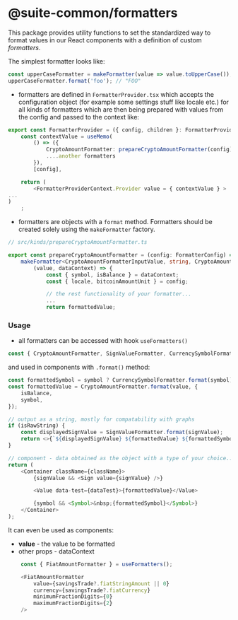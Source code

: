 # @suite-common/formatters

This package provides utility functions to set the standardized way to format values in our React components with a definition of custom _formatters_.

The simplest formatter looks like:

```typescript
const upperCaseFormatter = makeFormatter(value => value.toUpperCase());
upperCaseFormatter.format('foo'); // "FOO"
```

-   formatters are defined in `FormatterProvider.tsx` which accepts the configuration object (for example some settings stuff like locale etc.) for all kinds of formatters which are then being prepared with values from the config and passed to the context like:

```typescript
export const FormatterProvider = ({ config, children }: FormatterProviderProps) => {
    const contextValue = useMemo(
        () => ({
            CryptoAmountFormatter: prepareCryptoAmountFormatter(config),
            ....another formatters
        }),
        [config],

    return (
        <FormatterProviderContext.Provider value = { contextValue } >
...
)
    ;
```

-   formatters are objects with a `format` method. Formatters should be created solely using the `makeFormatter` factory.

```typescript
// src/kinds/prepareCryptoAmountFormatter.ts

export const prepareCryptoAmountFormatter = (config: FormatterConfig) =>
    makeFormatter<CryptoAmountFormatterInputValue, string, CryptoAmountFormatterDataContext>(
        (value, dataContext) => {
            const { symbol, isBalance } = dataContext;
            const { locale, bitcoinAmountUnit } = config;

            // the rest functionality of your formatter...
            ...
            return formattedValue;
```

### Usage

-   all formatters can be accessed with hook `useFormatters()`

```typescript
const { CryptoAmountFormatter, SignValueFormatter, CurrencySymbolFormatter } = useFormatters();
```

and used in components with `.format()` method:

```typescript
const formattedSymbol = symbol ? CurrencySymbolFormatter.format(symbol) : '';
const formattedValue = CryptoAmountFormatter.format(value, {
    isBalance,
    symbol,
});

// output as a string, mostly for compatability with graphs
if (isRawString) {
    const displayedSignValue = SignValueFormatter.format(signValue);
    return <>{`${displayedSignValue} ${formattedValue} ${formattedSymbol}`}</>;
}

// component - data obtained as the object with a type of your choice...
return (
    <Container className={className}>
        {signValue && <Sign value={signValue} />}

        <Value data-test={dataTest}>{formattedValue}</Value>

        {symbol && <Symbol>&nbsp;{formattedSymbol}</Symbol>}
    </Container>
);
```

It can even be used as components:

- **value** - the value to be formatted
- other props - dataContext

```typescript
    const { FiatAmountFormatter } = useFormatters();

    <FiatAmountFormatter
        value={savingsTrade?.fiatStringAmount || 0}
        currency={savingsTrade?.fiatCurrency}
        minimumFractionDigits={0}
        maximumFractionDigits={2}
    />
```

